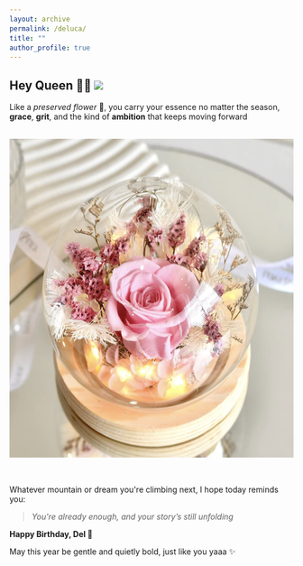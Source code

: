 ```yaml
---
layout: archive
permalink: /deluca/
title: ""
author_profile: true
---
```


<h2>
  Hey Queen 👸🏻 <img src='https://media.giphy.com/media/hvRJCLFzcasrR4ia7z/giphy.gif' width='25px'>
</h2>

Like a *preserved flower* 🌸, you carry your essence no matter the season, **grace**, **grit**, and the kind of **ambition** that keeps moving forward


<br><img src='/images/deluca/flower.jpg' width="550" height="565">

<br/>

Whatever mountain or dream you're climbing next,
I hope today reminds you:

> *You're already enough, and your story’s still unfolding*

**Happy Birthday, Del 🌹**

May this year be gentle and quietly bold, just like you yaaa ✨
